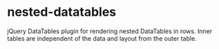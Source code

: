# nested-datatables
jQuery DataTables plugin for rendering nested DataTables in rows. Inner tables are independent of the data and layout from the outer table.
